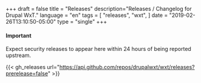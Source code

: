 +++
draft = false
title = "Releases"
description="Releases / Changelog for Drupal WxT."
language = "en"
tags = [
    "releases",
    "wxt",
]
date = "2019-02-26T13:10:50-05:00"
type = "single"
+++

<div class="alert alert-info">
<h4>Important</h4>
<p>Expect security releases to appear here within 24 hours of being reported upstream.</p>
</div>


{{< gh_releases url="https://api.github.com/repos/drupalwxt/wxt/releases?prerelease=false" >}}
